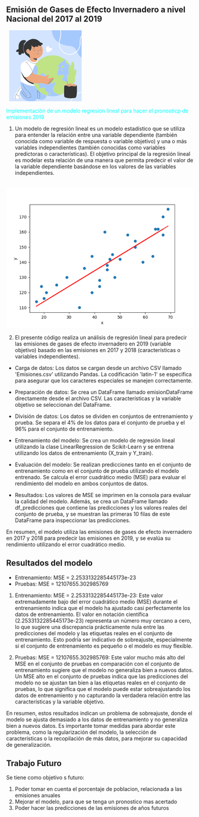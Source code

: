 ## Emisión de Gases de Efecto Invernadero a nivel Nacional del 2017 al 2019
  ![Regresion](img/3.png)

<span style="color: cyan">Implementación de un modelo regresion lineal para hacer el pronosticp de emisiones 2019</span>

1. Un modelo de regresión lineal es un modelo estadístico que se utiliza para entender la relación entre una variable dependiente (también conocida como variable de respuesta o variable objetivo) y una o más variables independientes (también conocidas como variables predictoras o características). El objetivo principal de la regresión lineal es modelar esta relación de una manera que permita predecir el valor de la variable dependiente basándose en los valores de las variables independientes.
   
   
  ![Regresion](img/1.png)

2. El presente código realiza un análisis de regresión lineal para predecir las emisiones de gases de efecto invernadero en 2019 (variable objetivo) basado en las emisiones en 2017 y 2018 (características o variables independientes). 

* Carga de datos: Los datos se cargan desde un archivo CSV llamado 'Emisiones.csv' utilizando Pandas. La codificación 'latin-1' se especifica para asegurar que los caracteres especiales se manejen correctamente.

* Preparación de datos: Se crea un DataFrame llamado emisionDataFrame directamente desde el archivo CSV. Las características y la variable objetivo se seleccionan del DataFrame.

* División de datos: Los datos se dividen en conjuntos de entrenamiento y prueba. Se separa el 4% de los datos para el conjunto de prueba y el 96% para el conjunto de entrenamiento.

* Entrenamiento del modelo: Se crea un modelo de regresión lineal utilizando la clase LinearRegression de Scikit-Learn y se entrena utilizando los datos de entrenamiento (X_train y Y_train).

* Evaluación del modelo: Se realizan predicciones tanto en el conjunto de entrenamiento como en el conjunto de prueba utilizando el modelo entrenado. Se calcula el error cuadrático medio (MSE) para evaluar el rendimiento del modelo en ambos conjuntos de datos.

* Resultados: Los valores de MSE se imprimen en la consola para evaluar la calidad del modelo. Además, se crea un DataFrame llamado df_predicciones que contiene las predicciones y los valores reales del conjunto de prueba, y se muestran las primeras 10 filas de este DataFrame para inspeccionar las predicciones.

En resumen, el modelo utiliza las emisiones de gases de efecto invernadero en 2017 y 2018 para predecir las emisiones en 2019, y se evalúa su rendimiento utilizando el error cuadrático medio.

## Resultados del modelo 
* Entrenamiento: MSE = 2.2533132285445173e-23
* Pruebas: MSE = 12107655.302985769


1. Entrenamiento: MSE = 2.2533132285445173e-23: Este valor extremadamente bajo del error cuadrático medio (MSE) durante el entrenamiento indica que el modelo ha ajustado casi perfectamente los datos de entrenamiento. El valor en notación científica (2.2533132285445173e-23) representa un número muy cercano a cero, lo que sugiere una discrepancia prácticamente nula entre las predicciones del modelo y las etiquetas reales en el conjunto de entrenamiento. Esto podría ser indicativo de sobreajuste, especialmente si el conjunto de entrenamiento es pequeño o el modelo es muy flexible.

2. Pruebas: MSE = 12107655.302985769: Este valor mucho más alto del MSE en el conjunto de pruebas en comparación con el conjunto de entrenamiento sugiere que el modelo no generaliza bien a nuevos datos. Un MSE alto en el conjunto de pruebas indica que las predicciones del modelo no se ajustan tan bien a las etiquetas reales en el conjunto de pruebas, lo que significa que el modelo puede estar sobreajustando los datos de entrenamiento y no capturando la verdadera relación entre las características y la variable objetivo.

En resumen, estos resultados indican un problema de sobreajuste, donde el modelo se ajusta demasiado a los datos de entrenamiento y no generaliza bien a nuevos datos. Es importante tomar medidas para abordar este problema, como la regularización del modelo, la selección de características o la recopilación de más datos, para mejorar su capacidad de generalización.


## Trabajo Futuro
Se tiene como objetivo s futuro:
1. Poder tomar en cuenta el porcentaje de poblacion, relacionada a las emisiones anuales 
2. Mejorar el modelo, para que se tenga un pronostico mas acertado 
3. Poder hacer las predicciones de las emisiones de años futuros 

